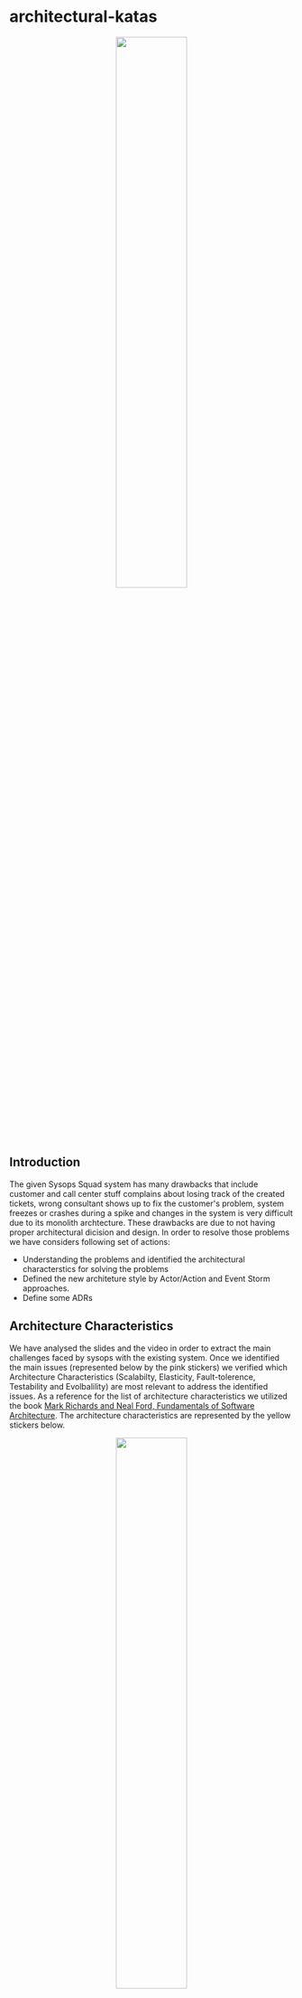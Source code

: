 ﻿# architectural-katas

<p align="center">
<img width="50%" src="images/approach.png"/>  
</p>

## Introduction

The given Sysops Squad system has many drawbacks that include customer and call center stuff complains about losing track of the created tickets, wrong consultant shows up to fix the customer's problem, system freezes or crashes during a spike and changes in the system is very difficult due to its monolith archtecture. These drawbacks are due to not having proper architectural dicision and design. In order to resolve those problems we have considers following set of actions:
* Understanding the problems and identified the architectural characterstics for solving the problems
* Defined the new architeture style by Actor/Action and Event Storm approaches. 
* Define some ADRs

## Architecture Characteristics

We have analysed the slides and the video in order to extract the main challenges faced by sysops with the existing system.
Once we identified the main issues (represented below by the pink stickers) we verified which Architecture Characteristics (Scalabilty, Elasticity, Fault-tolerence, Testability and Evolbalility) are most relevant to address the identified issues. As a reference for the list of architecture characteristics we utilized the book [Mark Richards and Neal Ford, Fundamentals of Software Architecture](https://learning.oreilly.com/library/view/fundamentals-of-software/9781492043447/). The architecture characteristics are represented by the yellow stickers below.

<p align="center">
<img width="50%" src="adrs/images/issues-and-quality-attributes.png"/>  
</p>

## Architecture Style
There are different types of architecurual style exist (Layered, Modular-Monolith, Microkernel, Microservice and so on) and those are also mentioned in the book [Mark Richards and Neal Ford, Fundamentals of Software Architecture](https://learning.oreilly.com/library/view/fundamentals-of-software/9781492043447/). We have analised the pros and cons between the two style that include modular-monolith and microservice architecture. Finally we have decided to use microservic architecutural sytle in order to solve the current system architecutre.

<p align="center">
<img width="100%" src="adrs/images/architecture-styles-worksheet-annotated.png"/>  
</p>

## Actor/Action
Here, we have identified the actors and actions from the exiting architecture and given functinalites of the system.

<p align="center">
<img width="100%" src="images/actor-action.png"/>  
</p>

## Event Storm
The Actor/Action method allowed us to have a first view of the services and the interaction among them.
Moreover, we have utilized the event storm to build understanding and confidence on the solution approach we are proposing. As the diagram below shows, we could visualize the functions that would be implemented by each service and also the way the services would interact in the future platform.

<p align="center">
<img width="75%" src="images/sysops-event-storm.png"/>  
</p>

## Architectural Topology

<p align="center">
<img width="100%" src="images/katalysts_arch.png"/>  
</p>

| Component        | Description|
| ------------- |-------------|
| Contract Capture Service      | Responsible for customer onboarding to the platform and manage Customer Contracts. Client face critical service. |
| Ticket Capture Service      | Responsible for ticket creation and ticket updates. Shared between Clients and Support Staff. Client face critical service.      |
| Ticket Allocation Service      | Contains the business logic to match Technology Experts and tickets. Highly specialized service that can evolve independently from the other microservices to include fuzzy logic, account for route optimization and optimization of technology experts working time. Can also have elements of AI and integration with Knowledge Base in the future.      |
| Device Repair Service      | Supports the technical expert on the closure of a ticket. We decided to keep it separated from the Ticket Capture Services. For the rational on the decision, please refer to [ADR0003](adrs/adr0003-modularization-ticket_processing.md).      |
| Survey Fulfillment Service      |       |
| Knowledge Base Service      |       |
| Administrator Service      |       |
| Analytics Service      |       |
| Logging and Aggregration service     |       |


## Data Model

<p align="center">
<img width="100%" src="images/datamodel.png"/>  
</p>
